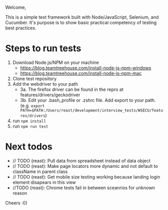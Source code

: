Welcome,

This is a simple test framework built with Node/JavaScript, Selenium, and Cucumber. It's purpose is to show basic practical competency of testing best practices.

# Steps to run tests

1. Download Node.js/NPM on your machine
   - https://blog.teamtreehouse.com/install-node-js-npm-windows
   - https://blog.teamtreehouse.com/install-node-js-npm-mac
2. Clone test repository
3. Add the webdriver to your path
   - 3a. The firefox driver can be found in the repro at features/drivers/geckodriver
   - 3b. Edit your .bash_profile or .zshrc file. Add export to your path. (e.g. `export PATH=$PATH:/Users/reast/development/interview_tests/WSECU/features/drivers`)
4. run `npm install`
5. run `npm run test`

# Next todos

- // TODO (reast): Pull data from spreadsheet instead of data object
- // TODO (reast): Make page locators more dynamic and not default to className in parent class
- // TODO (reast): Get mobile size testing working because landing login element disapears in this view
- //TODO (reast): Chrome tests fail in between sceanrios for unknown reason

Cheers :0)
